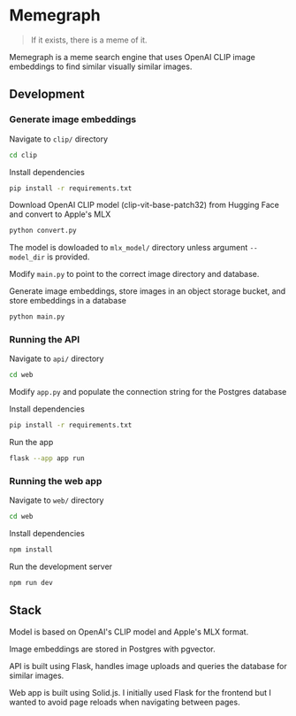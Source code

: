 # Memegraph

> If it exists, there is a meme of it.

Memegraph is a meme search engine that uses OpenAI CLIP image embeddings to find similar visually similar images.

## Development

### Generate image embeddings

Navigate to `clip/` directory

```bash
cd clip
```

Install dependencies

```bash
pip install -r requirements.txt
```

Download OpenAI CLIP model (clip-vit-base-patch32) from Hugging Face and convert to Apple's MLX

```bash
python convert.py
```

The model is dowloaded to `mlx_model/` directory unless argument `--model_dir` is provided.

Modify `main.py` to point to the correct image directory and database.

Generate image embeddings, store images in an object storage bucket, and store embeddings in a database

```bash
python main.py
```

### Running the API

Navigate to `api/` directory

```bash
cd web
```

Modify `app.py` and populate the connection string for the Postgres database

Install dependencies

```bash
pip install -r requirements.txt
```

Run the app

```bash
flask --app app run
```

### Running the web app

Navigate to `web/` directory

```bash
cd web
```

Install dependencies

```bash
npm install
```

Run the development server

```bash
npm run dev
```

## Stack

Model is based on OpenAI's CLIP model and Apple's MLX format.

Image embeddings are stored in Postgres with pgvector.

API is built using Flask, handles image uploads and queries the database for similar images.

Web app is built using Solid.js. I initially used Flask for the frontend but I wanted to avoid page reloads when navigating between pages.
